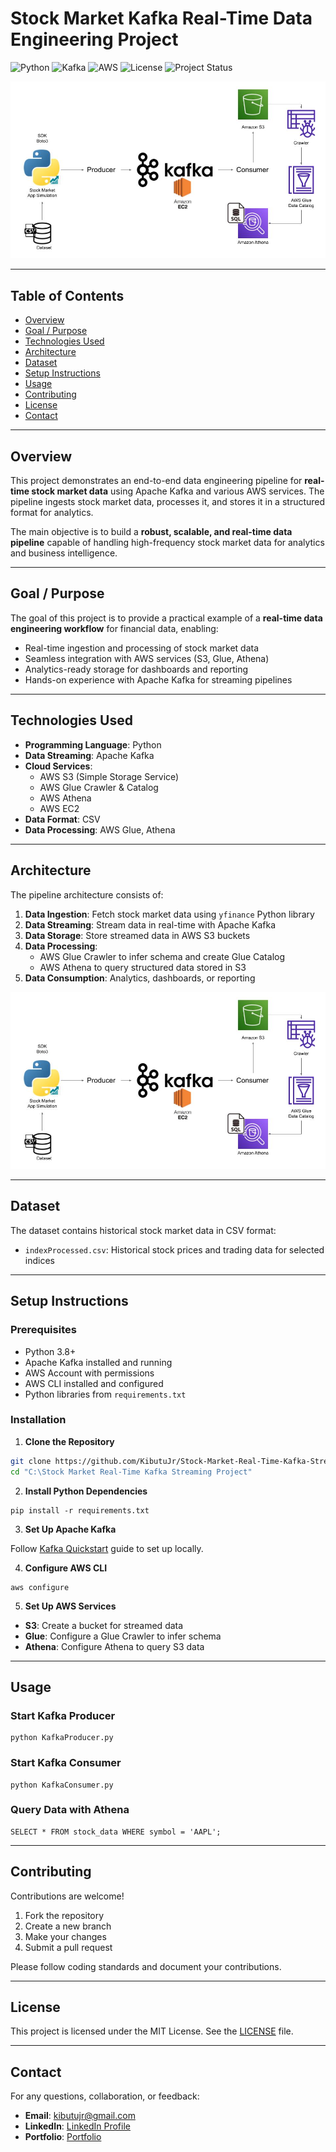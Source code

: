 # Stock Market Kafka Real-Time Data Engineering Project

![Python](https://img.shields.io/badge/Python-3.8+-blue?style=flat-square) 
![Kafka](https://img.shields.io/badge/Apache%20Kafka-streaming-orange?style=flat-square)
![AWS](https://img.shields.io/badge/AWS-cloud-yellow?style=flat-square) 
![License](https://img.shields.io/badge/License-MIT-green?style=flat-square) 
![Project Status](https://img.shields.io/badge/Project%20Status-Active-brightgreen?style=flat-square)

![Architecture Diagram](./Architecture.jpg)

---

## Table of Contents

- [Overview](#overview)  
- [Goal / Purpose](#goal--purpose)  
- [Technologies Used](#technologies-used)  
- [Architecture](#architecture)  
- [Dataset](#dataset)  
- [Setup Instructions](#setup-instructions)  
- [Usage](#usage)   
- [Contributing](#contributing)  
- [License](#license)  
- [Contact](#contact)  

---

## Overview

This project demonstrates an end-to-end data engineering pipeline for **real-time stock market data** using Apache Kafka and various AWS services. The pipeline ingests stock market data, processes it, and stores it in a structured format for analytics.

The main objective is to build a **robust, scalable, and real-time data pipeline** capable of handling high-frequency stock market data for analytics and business intelligence.

---

## Goal / Purpose

The goal of this project is to provide a practical example of a **real-time data engineering workflow** for financial data, enabling:

- Real-time ingestion and processing of stock market data  
- Seamless integration with AWS services (S3, Glue, Athena)  
- Analytics-ready storage for dashboards and reporting  
- Hands-on experience with Apache Kafka for streaming pipelines  

---

## Technologies Used

- **Programming Language**: Python  
- **Data Streaming**: Apache Kafka  
- **Cloud Services**:
  - AWS S3 (Simple Storage Service)  
  - AWS Glue Crawler & Catalog  
  - AWS Athena  
  - AWS EC2  
- **Data Format**: CSV  
- **Data Processing**: AWS Glue, Athena  

---

## Architecture

The pipeline architecture consists of:

1. **Data Ingestion**: Fetch stock market data using `yfinance` Python library  
2. **Data Streaming**: Stream data in real-time with Apache Kafka  
3. **Data Storage**: Store streamed data in AWS S3 buckets  
4. **Data Processing**:  
   - AWS Glue Crawler to infer schema and create Glue Catalog  
   - AWS Athena to query structured data stored in S3  
5. **Data Consumption**: Analytics, dashboards, or reporting  

![Architecture Diagram](./Architecture.jpg)

---

## Dataset

The dataset contains historical stock market data in CSV format:

- `indexProcessed.csv`: Historical stock prices and trading data for selected indices  

---

## Setup Instructions

### Prerequisites

- Python 3.8+  
- Apache Kafka installed and running  
- AWS Account with permissions  
- AWS CLI installed and configured  
- Python libraries from `requirements.txt`  

### Installation

1. **Clone the Repository**  

```bash
git clone https://github.com/KibutuJr/Stock-Market-Real-Time-Kafka-Streaming-Project.git
cd "C:\Stock Market Real-Time Kafka Streaming Project"
````

2. **Install Python Dependencies**

```
pip install -r requirements.txt
```

3. **Set Up Apache Kafka**

Follow [Kafka Quickstart](https://kafka.apache.org/quickstart) guide to set up locally.

4. **Configure AWS CLI**

```
aws configure
```

5. **Set Up AWS Services**

* **S3**: Create a bucket for streamed data
* **Glue**: Configure a Glue Crawler to infer schema
* **Athena**: Configure Athena to query S3 data

---

## Usage

### Start Kafka Producer

```
python KafkaProducer.py
```

### Start Kafka Consumer

```
python KafkaConsumer.py
```

### Query Data with Athena

```
SELECT * FROM stock_data WHERE symbol = 'AAPL';
```

---

## Contributing

Contributions are welcome!

1. Fork the repository
2. Create a new branch
3. Make your changes
4. Submit a pull request

Please follow coding standards and document your contributions.

---

## License

This project is licensed under the MIT License. See the [LICENSE](LICENSE) file.

---

## Contact

For any questions, collaboration, or feedback:

- **Email**: [kibutujr@gmail.com](mailto:kibutujr@gmail.com)  
- **LinkedIn**: [LinkedIn Profile](https://www.linkedin.com/in/fred-kibutu/)  
- **Portfolio**: [Portfolio](https://kibutujr.github.io/Portfolio-KibutuJr/)

```
